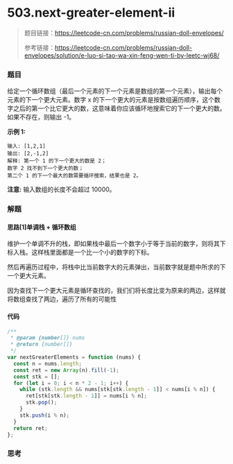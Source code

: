 # 503.next-greater-element-ii

> 题目链接：https://leetcode-cn.com/problems/russian-doll-envelopes/
>
> 参考链接：https://leetcode-cn.com/problems/russian-doll-envelopes/solution/e-luo-si-tao-wa-xin-feng-wen-ti-by-leetc-wj68/

### 题目

给定一个循环数组（最后一个元素的下一个元素是数组的第一个元素），输出每个元素的下一个更大元素。数字 x 的下一个更大的元素是按数组遍历顺序，这个数字之后的第一个比它更大的数，这意味着你应该循环地搜索它的下一个更大的数。如果不存在，则输出 -1。

**示例 1:**

```
输入: [1,2,1]
输出: [2,-1,2]
解释: 第一个 1 的下一个更大的数是 2；
数字 2 找不到下一个更大的数； 
第二个 1 的下一个最大的数需要循环搜索，结果也是 2。
```

**注意:** 输入数组的长度不会超过 10000。



### 解题

#### 思路[1]单调栈 + 循环数组

维护一个单调不升的栈，即如果栈中最后一个数字小于等于当前的数字，则将其下标入栈。这样栈里面都是一个比一个小的数字的下标。

然后再遍历过程中，将栈中比当前数字大的元素弹出，当前数字就是题中所求的下一个更大元素。

因为查找下一个更大元素是循环查找的，我们们将长度比变为原来的两边，这样就将数组查找了两边，遍历了所有的可能性

#### 代码

```javascript
/**
 * @param {number[]} nums
 * @return {number[]}
 */
var nextGreaterElements = function (nums) {
  const n = nums.length;
  const ret = new Array(n).fill(-1);
  const stk = [];
  for (let i = 0; i < n * 2 - 1; i++) {
    while (stk.length && nums[stk[stk.length - 1]] < nums[i % n]) {
      ret[stk[stk.length - 1]] = nums[i % n];
      stk.pop();
    }
    stk.push(i % n);
  }
  return ret;
};
```



### 思考